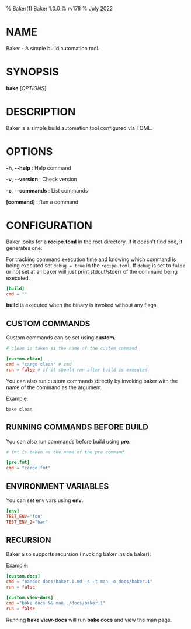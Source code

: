 % Baker(1) Baker 1.0.0
% rv178
% July 2022

# NAME

Baker - A simple build automation tool.

# SYNOPSIS

**bake** [*OPTIONS*]

# DESCRIPTION

Baker is a simple build automation tool configured via TOML.

# OPTIONS

**-h**, **--help**
: Help command

**-v**, **--version**
: Check version

**-c**, **--commands**
: List commands

**[command]**
: Run a command

# CONFIGURATION

Baker looks for a **recipe.toml** in the root directory. If it doesn't find one, it generates one:

For tracking command execution time and knowing which command is being executed set `debug = true` in the `recipe.toml`. If
`debug` is set to `false` or not set at all baker will just print stdout/stderr of the command being executed.

```toml
[build]
cmd = ""
```

**build** is executed when the binary is invoked without any flags.

## CUSTOM COMMANDS

Custom commands can be set using **custom**.

```toml
# clean is taken as the name of the custom command

[custom.clean]
cmd = "cargo clean" # cmd
run = false # if it should run after build is executed
```

You can also run custom commands directly by invoking baker with the name of the command as the argument.

Example:

```
bake clean
```

## RUNNING COMMANDS BEFORE BUILD

You can also run commands before build using **pre**.

```toml
# fmt is taken as the name of the pre command

[pre.fmt]
cmd = "cargo fmt"
```

## ENVIRONMENT VARIABLES

You can set env vars using **env**.

```toml
[env]
TEST_ENV="foo"
TEST_ENV_2="bar"
```

## RECURSION

Baker also supports recursion (invoking baker inside baker):

Example:

```toml
[custom.docs]
cmd = "pandoc docs/baker.1.md -s -t man -o docs/baker.1"
run = false

[custom.view-docs]
cmd ="bake docs && man ./docs/baker.1"
run = false
```

Running **bake view-docs** will run **bake docs** and view the man page.
